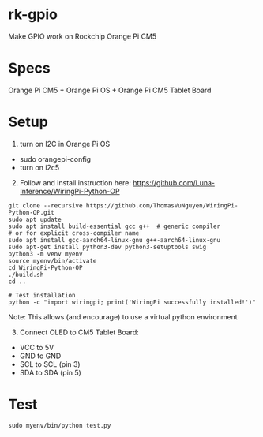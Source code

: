 # rk-gpio
Make GPIO work on Rockchip Orange Pi CM5

# Specs

Orange Pi CM5 + Orange Pi OS + Orange Pi CM5 Tablet Board

# Setup

1. turn on I2C in Orange Pi OS
- sudo orangepi-config
- turn on i2c5

2. Follow and install instruction here: https://github.com/Luna-Inference/WiringPi-Python-OP
```
git clone --recursive https://github.com/ThomasVuNguyen/WiringPi-Python-OP.git
sudo apt update
sudo apt install build-essential gcc g++  # generic compiler
# or for explicit cross-compiler name
sudo apt install gcc-aarch64-linux-gnu g++-aarch64-linux-gnu
sudo apt-get install python3-dev python3-setuptools swig
python3 -m venv myenv
source myenv/bin/activate
cd WiringPi-Python-OP
./build.sh
cd ..
```
```
# Test installation
python -c "import wiringpi; print('WiringPi successfully installed!')"
```

Note: This allows (and encourage) to use a virtual python environment

3. Connect OLED to CM5 Tablet Board:
- VCC to 5V
- GND to GND
- SCL to SCL (pin 3)
- SDA to SDA (pin 5)


# Test

```
sudo myenv/bin/python test.py
```
